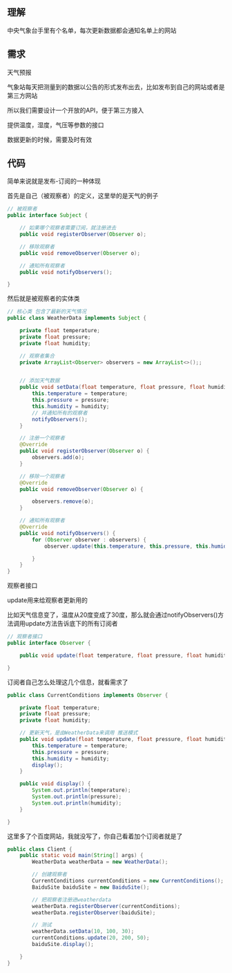 ## 理解

中央气象台手里有个名单，每次更新数据都会通知名单上的网站

## 需求

天气预报

气象站每天把测量到的数据以公告的形式发布出去，比如发布到自己的网站或者是第三方网站

所以我们需要设计一个开放的API，便于第三方接入

提供温度，湿度，气压等参数的接口

数据更新的时候，需要及时有效

## 代码

简单来说就是发布-订阅的一种体现

首先是自己（被观察者）的定义，这里举的是天气的例子

```java
// 被观察者
public interface Subject {

    // 如果哪个观察者需要订阅，就注册进去
    public void registerObserver(Observer o);

    // 移除观察者
    public void removeObserver(Observer o);

    // 通知所有观察者
    public void notifyObservers();

}
```

然后就是被观察者的实体类

```java
// 核心类 包含了最新的天气情况
public class WeatherData implements Subject {

    private float temperature;
    private float pressure;
    private float humidity;

    // 观察者集合
    private ArrayList<Observer> observers = new ArrayList<>();;


    // 添加天气数据
    public void setData(float temperature, float pressure, float humidity) {
        this.temperature = temperature;
        this.pressure = pressure;
        this.humidity = humidity;
        // 并通知所有的观察者
        notifyObservers();
    }

    // 注册一个观察者
    @Override
    public void registerObserver(Observer o) {
        observers.add(o);
    }

    // 移除一个观察者
    @Override
    public void removeObserver(Observer o) {

        observers.remove(o);
    }

    // 通知所有观察者
    @Override
    public void notifyObservers() {
        for (Observer observer : observers) {
            observer.update(this.temperature, this.pressure, this.humidity);

        }
    }
}
```

观察者接口

update用来给观察者更新用的

比如天气信息变了，温度从20度变成了30度，那么就会通过notifyObservers()方法调用update方法告诉底下的所有订阅者

```java
// 观察者接口
public interface Observer {

    public void update(float temperature, float pressure, float humidity);

}
```

订阅者自己怎么处理这几个信息，就看需求了

```java
public class CurrentConditions implements Observer {

    private float temperature;
    private float pressure;
    private float humidity;

    // 更新天气，是由WeatherData来调用 推送模式
    public void update(float temperature, float pressure, float humidity) {
        this.temperature = temperature;
        this.pressure = pressure;
        this.humidity = humidity;
        display();
    }

    public void display() {
        System.out.println(temperature);
        System.out.println(pressure);
        System.out.println(humidity);
    }

}
```

这里多了个百度网站，我就没写了，你自己看着加个订阅者就是了

```java
public class Client {
    public static void main(String[] args) {
        WeatherData weatherData = new WeatherData();

        // 创建观察者
        CurrentConditions currentConditions = new CurrentConditions();
        BaiduSite baiduSite = new BaiduSite();

        // 把观察者注册进weatherdata
        weatherData.registerObserver(currentConditions);
        weatherData.registerObserver(baiduSite);

        // 测试
        weatherData.setData(10, 100, 30);
        currentConditions.update(20, 200, 50);
        baiduSite.display();

    }
}
```